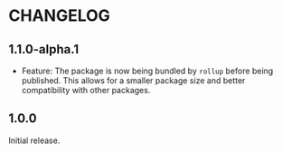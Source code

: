 # CHANGELOG

## 1.1.0-alpha.1

- Feature: The package is now being bundled by `rollup` before being published. This allows for a smaller package size and better compatibility with other packages.

## 1.0.0

Initial release.
